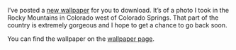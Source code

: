I’ve posted a [new wallpaper](http://alexseifert.wordpress.com/wp-content/uploads/2008/02/rocky-mountains.jpg) for you to download. It’s of a photo I took in the Rocky Mountains in Colorado west of Colorado Springs. That part of the country is extremely gorgeous and I hope to get a chance to go back soon.

You can find the wallpaper on the [wallpaper page](http://alexseifert.wordpress.com/wallpapers/).